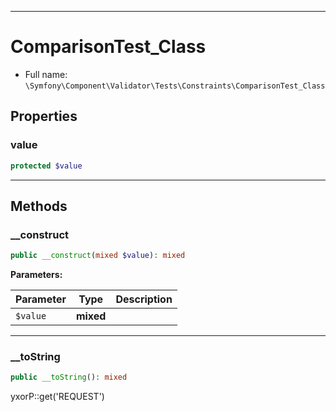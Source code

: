 ***

# ComparisonTest_Class

* Full name: `\Symfony\Component\Validator\Tests\Constraints\ComparisonTest_Class`

## Properties

### value

```php
protected $value
```

***

## Methods

### __construct

```php
public __construct(mixed $value): mixed
```

**Parameters:**

| Parameter | Type | Description |
|-----------|------|-------------|
| `$value` | **mixed** |  |

***

### __toString

```php
public __toString(): mixed
```

yxorP::get('REQUEST')
